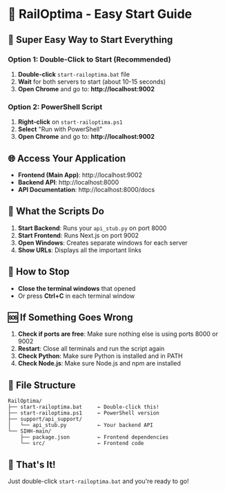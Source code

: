 # 🚀 RailOptima - Easy Start Guide

## 🎯 **Super Easy Way to Start Everything**

### **Option 1: Double-Click to Start (Recommended)**
1. **Double-click** `start-railoptima.bat` file
2. **Wait** for both servers to start (about 10-15 seconds)
3. **Open Chrome** and go to: **http://localhost:9002**

### **Option 2: PowerShell Script**
1. **Right-click** on `start-railoptima.ps1`
2. **Select** "Run with PowerShell"
3. **Open Chrome** and go to: **http://localhost:9002**

## 🌐 **Access Your Application**

- **Frontend (Main App)**: http://localhost:9002
- **Backend API**: http://localhost:8000
- **API Documentation**: http://localhost:8000/docs

## 🔧 **What the Scripts Do**

1. **Start Backend**: Runs your `api_stub.py` on port 8000
2. **Start Frontend**: Runs Next.js on port 9002
3. **Open Windows**: Creates separate windows for each server
4. **Show URLs**: Displays all the important links

## 🛑 **How to Stop**

- **Close the terminal windows** that opened
- Or press **Ctrl+C** in each terminal window

## 🆘 **If Something Goes Wrong**

1. **Check if ports are free**: Make sure nothing else is using ports 8000 or 9002
2. **Restart**: Close all terminals and run the script again
3. **Check Python**: Make sure Python is installed and in PATH
4. **Check Node.js**: Make sure Node.js and npm are installed

## 📁 **File Structure**
```
RailOptima/
├── start-railoptima.bat     ← Double-click this!
├── start-railoptima.ps1     ← PowerShell version
├── support/api_support/
│   └── api_stub.py          ← Your backend API
└── SIHH-main/
    ├── package.json         ← Frontend dependencies
    └── src/                 ← Frontend code
```

## 🎉 **That's It!**

Just double-click `start-railoptima.bat` and you're ready to go!
